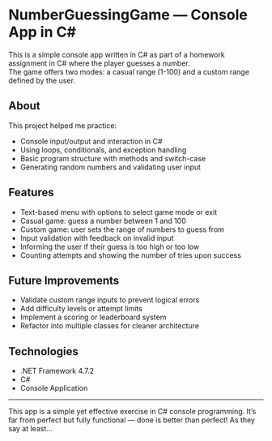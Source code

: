 # NumberGuessingGame — Console App in C#

This is a simple console app written in C# as part of a homework assignment in C# where the player guesses a number.  
The game offers two modes: a casual range (1-100) and a custom range defined by the user.

## About

This project helped me practice:  
- Console input/output and interaction in C#  
- Using loops, conditionals, and exception handling  
- Basic program structure with methods and switch-case  
- Generating random numbers and validating user input  

## Features

- Text-based menu with options to select game mode or exit  
- Casual game: guess a number between 1 and 100  
- Custom game: user sets the range of numbers to guess from  
- Input validation with feedback on invalid input  
- Informing the user if their guess is too high or too low  
- Counting attempts and showing the number of tries upon success  

## Future Improvements

- Validate custom range inputs to prevent logical errors  
- Add difficulty levels or attempt limits  
- Implement a scoring or leaderboard system  
- Refactor into multiple classes for cleaner architecture  

## Technologies

- .NET Framework 4.7.2  
- C#  
- Console Application  

---

This app is a simple yet effective exercise in C# console programming. It’s far from perfect but fully functional — done is better than perfect! As they say at least...
